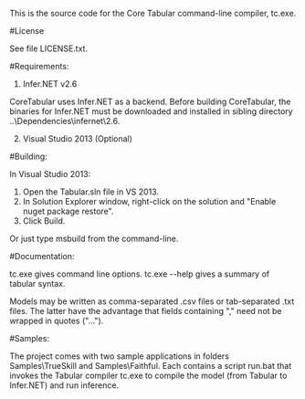 This is the source code for the Core Tabular command-line compiler, tc.exe.

#License

See file LICENSE.txt.

#Requirements:

 1. Infer.NET v2.6

 CoreTabular uses Infer.NET as a backend.  Before building
 CoreTabular, the binaries for Infer.NET must be downloaded and
 installed in sibling directory ..\Dependencies\infernet\2.6.

 2. Visual Studio 2013 (Optional)

#Building:

In Visual Studio 2013:
  1. Open the Tabular.sln file in VS 2013.
  2. In Solution Explorer window, right-click on the solution and "Enable nuget package restore".
  3. Click Build.

Or just type msbuild from the command-line.

#Documentation:

tc.exe gives command line options.
tc.exe --help gives a summary of tabular syntax.

Models may be written as comma-separated .csv files or tab-separated .txt files.
The latter have the advantage that fields containing "," need not be wrapped in quotes ("...").

#Samples:

The project comes with two sample applications in folders Samples\TrueSkill and
Samples\Faithful.  Each contains a script run.bat that invokes the
Tabular compiler tc.exe to compile the model (from Tabular to
Infer.NET) and run inference.
  








